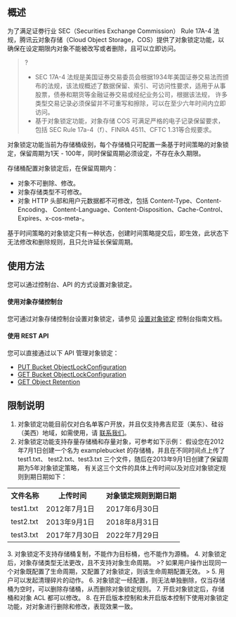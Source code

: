 ## 概述

为了满足证劵行业 SEC（Securities Exchange Commission） Rule 17A-4 法规，腾讯云对象存储（Cloud Object Storage，COS）提供了对象锁定功能，以确保在设定期限内对象不能被改写或者删除，且可以立即访问。

>? 
>- SEC 17A-4 法规是美国证券交易委员会根据1934年美国证券交易法而颁布的法规，该法规概述了数据保留、索引、可访问性要求，适用于从事股票，债券和期货等金融证券交易或经纪业务公司，根据该法规， 许多类型交易记录必须保留并不可重写和擦除，可以在至少六年时间内立即访问。
>- 基于对象锁定功能，对象存储 COS 可满足严格的电子记录保留要求，包括 SEC Rule 17a-4（f）、FINRA 4511、CFTC 1.31等合规要求。

对象锁定功能当前为存储桶级别，每个存储桶只可配置一条基于时间策略的对象锁定，保留周期为1天 - 100年，同时保留周期必须设定，不存在永久期限。

存储桶配置对象锁定后，在保留周期内：
- 对象不可删除、修改。
- 对象存储类型不可修改。
- 对象 HTTP 头部和用户元数据都不可修改，包括 Content-Type、Content-Encoding、 Content-Language、Content-Disposition、Cache-Control、Expires、x-cos-meta-。

基于时间策略的对象锁定只有一种状态，创建时间策略提交后，即生效，此状态下无法修改和删除规则，且只允许延长保留周期。



## 使用方法

您可以通过控制台、API 的方式设置对象锁定。

#### 使用对象存储控制台

您可通过对象存储控制台设置对象锁定，请参见 [设置对象锁定](https://cloud.tencent.com/document/product/436/55293) 控制台指南文档。

#### 使用 REST API

您可以直接通过以下 API 管理对象锁定：

- [PUT Bucket ObjectLockConfiguration](https://cloud.tencent.com/document/product/436/55290)
- [GET Bucket ObjectLockConfiguration](https://cloud.tencent.com/document/product/436/55291)
- [GET Object Retention](https://cloud.tencent.com/document/product/436/55292) 


## 限制说明

1. 对象锁定功能目前仅对白名单客户开放，并且仅支持弗吉尼亚（美东）、硅谷（美西）地域，如需使用，请 [联系我们](https://cloud.tencent.com/document/product/436/37708)。
2. 对象锁定功能支持存量存储桶和存量对象，可参考如下示例：
假设您在2012年7月1日创建一个名为 examplebucket 的存储桶，并且在不同时间点上传了 test1.txt、 test2.txt、test3.txt 三个文件，随后在2013年9月1日创建了保留周期为5年对象锁定策略， 有关这三个文件的具体上传时间以及对应对象锁定规则到期日期如下：
<table>
	<tr><th>文件名称</th><th>上传时间</th><th>对象锁定规则到期日期</th></tr>
	<tr><td>test1.txt</td><td>2012年7月1日</td><td>2017年6月30日</td></tr>
	<tr><td>test2.txt</td><td>2013年9月1日</td><td>2018年8月31日</td></tr>
	<tr><td>test3.txt</td><td>2017年7月30日</td><td>2022年7月29日</td></tr>
</table>
3. 对象锁定不支持存储桶复制，不能作为目标桶，也不能作为源桶。
4. 对象锁定后，对象存储类型无法更改，且不支持对象生命周期。
>? 如果用户操作出现同一个对象既配置了生命周期，又配置了对象锁定，则该生命周期配置无效。
>
5. 用户可以发起清理碎片的动作。
6. 对象锁定一经配置，则无法单独删除，仅当存储桶为空时，可以删除存储桶，从而删除对象锁定规则。
7. 开启对象锁定后，存储桶和对象 ACL 都可以修改。
8. 在开启版本控制和未开启版本控制下使用对象锁定功能，对对象进行删除和修改，表现效果一致。
